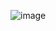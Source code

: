 
![image](https://github.com/jeongmin1999/WeatherFashion/assets/102007881/37abd2ba-10b7-40d8-be9b-4849a015333a)

